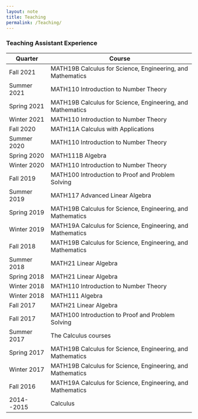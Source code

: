 ```yaml
---
layout: note
title: Teaching
permalink: /Teaching/
---
```


### Teaching Assistant Experience

| Quarter  | Course |
| ------------- | ------------- |
| Fall 2021 | MATH19B Calculus for Science, Engineering, and Mathematics | 
| Summer 2021 | MATH110 Introduction to Number Theory | 
| Spring 2021 | MATH19B Calculus for Science, Engineering, and Mathematics | 
| Winter 2021 | MATH110 Introduction to Number Theory | 
| Fall 2020 | MATH11A Calculus with Applications | 
| Summer 2020 | MATH110 Introduction to Number Theory | 
| Spring 2020 | MATH111B Algebra | 
| Winter 2020 | MATH110 Introduction to Number Theory | 
| Fall 2019 | MATH100 Introduction to Proof and Problem Solving | 
| Summer 2019 | MATH117 Advanced Linear Algebra | 
| Spring 2019 | MATH19B Calculus for Science, Engineering, and Mathematics | 
| Winter 2019 | MATH19A Calculus for Science, Engineering, and Mathematics | 
| Fall 2018 | MATH19B Calculus for Science, Engineering, and Mathematics | 
| Summer 2018 | MATH21 Linear Algebra | 
| Spring 2018 | MATH21 Linear Algebra | 
| Winter 2018 | MATH110 Introduction to Number Theory | 
| Winter 2018 | MATH111 Algebra | 
| Fall 2017 | MATH21 Linear Algebra | 
| Fall 2017 | MATH100 Introduction to Proof and Problem Solving | 
| Summer 2017 | The Calculus courses | 
| Spring 2017 | MATH19B Calculus for Science, Engineering, and Mathematics | 
| Winter 2017 | MATH19B Calculus for Science, Engineering, and Mathematics | 
| Fall 2016 | MATH19A Calculus for Science, Engineering, and Mathematics | 
| 2014--2015 | Calculus | 

